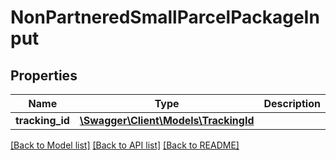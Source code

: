 # NonPartneredSmallParcelPackageInput

## Properties
Name | Type | Description | Notes
------------ | ------------- | ------------- | -------------
**tracking_id** | [**\Swagger\Client\Models\TrackingId**](TrackingId.md) |  | 

[[Back to Model list]](../../README.md#documentation-for-models) [[Back to API list]](../../README.md#documentation-for-api-endpoints) [[Back to README]](../../README.md)

